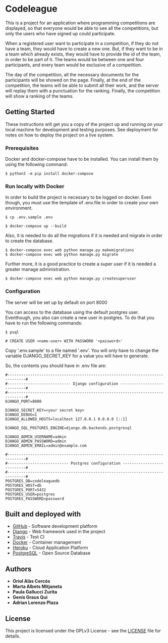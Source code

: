 # Codeleague

This is a project for an application where programming competitions are displayed, so that everyone would be able to see all the competitions, but only the users who have signed up could participate.

When a registered user want to participate in a competition, if they do not have a team, they would have to create a new one. But, if they want to be in a team which already exists, they would have to provide the id of the team, in order to be part of it.
The teams would be between one and four participants, and every team would be exclusive of a competition.

The day of the competition, all the necessary documents for the participants will be showed on the page. Finally, at the end of the competition, the teams will be able to submit all their work, and the server will replay them with a punctuation for the ranking. Finally, the competition will show a ranking of the teams.

## Getting Started

These instructions will get you a copy of the project up and running on your local machine for development and testing purposes. See deployment for notes on how to deploy the project on a live system.

### Prerequisites

Docker and docker-compose have to be installed. You can install them by using the following command:

```
$ python3 -m pip install docker-compose
```

### Run locally with Docker

In order to build the project is necessary to be logged on docker. Even though, you must use the template of .env.file in order to create your own environment.

```
$ cp .env.sample .env
```

```
$ docker-compose up --build
```
Also, it is needed to do all the migrations if it is needed and migrate in order to create the database.
```
$ docker-compose exec web python manage.py makemigrations
$ docker-compose exec web python manage.py migrate
```
Further more, it is a good practice to create a super user if it is needed a greater manage administration.
```
$ docker-compose exec web python manage.py createsuperuser
```
### Configuration

The server will be set up by default on port 8000

You can access to the database using the default postgres user. Eventhough, you also can create a new user in postgres. To do that you have to run the following commands:

```
$ psql

# CREATE USER <name-user> WITH PASSWORD '<password>'
```

Copy '.env.sample' to a file named '.env'. You will only have to change the variable DJANGO_SECRET_KEY for a value you will have to generate.

So, the contents you should have in .env file are:

```
#------------------------------------------------------------------------------#
#---------------------------- Django configuration ----------------------------#
#------------------------------------------------------------------------------#
DJANGO_PORT=8000

DJANGO_SECRET_KEY=<your secret key>
DJANGO_DEBUG=1
DJANGO_ALLOWED_HOSTS=localhost 127.0.0.1 0.0.0.0 [::1]

DJANGO_SQL_POSTGRES_ENGINE=django.db.backends.postgresql

DJANGO_ADMIN_USERNAME=admin
DJANGO_ADMIN_PASSWORD=admin
DJANGO_ADMIN_EMAIL=admin@example.com

#------------------------------------------------------------------------------#
#--------------------------- Postgres configuration ---------------------------#
#------------------------------------------------------------------------------#
POSTGRES_DB=codeleaguedb
POSTGRES_HOST=db
POSTGRES_PORT=5432
POSTGRES_USER=postgres
POSTGRES_PASSWORD=password
```

## Built and deployed with

* [GitHub](http://www.github.com) - Software development platform
* [Django](https://www.djangoproject.com) - Web framework used in the project
* [Travis](https://travis-ci.org) - Test CI
* [Docker](https://www.docker.com) - Container management
* [Heroku](https://www.heroku.com) - Cloud Application Platform
* [PostgreSQL](https://www.postgresql.org) - Open Source Database

## Authors

* **Oriol Alàs Cercós** 
* **Marta Albets Mitjaneta**
* **Paula Gallucci Zurita**
* **Genís Graus Qui**
* **Adrian Lorenzo Plaza**

## License

This project is licensed under the GPLv3 License - see the [LICENSE](https://github.com/Oriolac/codeleague/blob/readme-branch/LICENSE) file for details.
